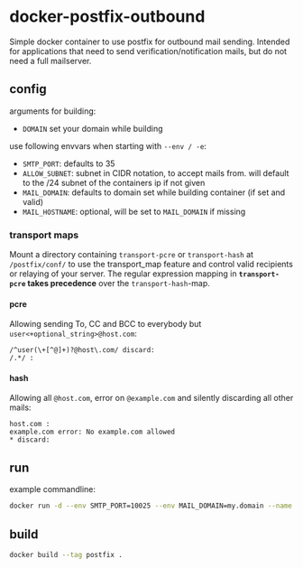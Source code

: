 # docker-postfix-outbound
Simple docker container to use postfix for outbound mail sending. Intended for applications that need to send verification/notification mails, but do not need a full mailserver.

## config
arguments for building:
* `DOMAIN` set your domain while building

use following envvars when starting with `--env / -e`:
* `SMTP_PORT`: defaults to 35
* `ALLOW_SUBNET`: subnet in CIDR notation, to accept mails from. will default to the /24 subnet of the containers ip if not given
* `MAIL_DOMAIN`: defaults to domain set while building container (if set and valid)
* `MAIL_HOSTNAME`: optional, will be set to `MAIL_DOMAIN` if missing

### transport maps
Mount a directory containing `transport-pcre` or `transport-hash` at `/postfix/conf/` to use the transport_map feature and control valid recipients or relaying of your server. The regular expression mapping in **`transport-pcre` takes precedence** over the `transport-hash`-map.

#### pcre
Allowing sending To, CC and BCC to everybody but `user<+optional_string>@host.com`:
```
/^user(\+[^@]+)?@host\.com/ discard:
/.*/ :
```

#### hash
Allowing all `@host.com`, error on `@example.com` and silently discarding all other mails:
```
host.com :
example.com error: No example.com allowed
* discard:
```

## run

example commandline:
```bash
docker run -d --env SMTP_PORT=10025 --env MAIL_DOMAIN=my.domain --name postfix --network mynetwork --network-alias mailsender postfix
```

## build
```bash
docker build --tag postfix .
```